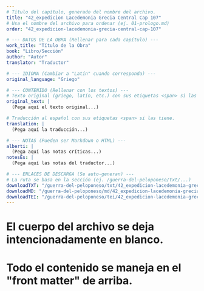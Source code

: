 ```yaml
---
# Título del capítulo, generado del nombre del archivo.
title: "42_expedicion Lacedemonia Grecia Central Cap 107"
# Usa el nombre del archivo para ordenar (ej. 01-prologo.md)
order: "42_expedicion-lacedemonia-grecia-central-cap-107"

# --- DATOS DE LA OBRA (Rellenar para cada capítulo) ---
work_title: "Título de la Obra"
book: "Libro/Sección"
author: "Autor"
translator: "Traductor"

# --- IDIOMA (Cambiar a "Latín" cuando corresponda) ---
original_language: "Griego"

# --- CONTENIDO (Rellenar con los textos) ---
# Texto original (griego, latín, etc.) con sus etiquetas <span> si las tiene.
original_text: |
  (Pega aquí el texto original...)

# Traducción al español con sus etiquetas <span> si las tiene.
translation: |
  (Pega aquí la traducción...)

# --- NOTAS (Pueden ser Markdown o HTML) ---
alberti: |
  (Pega aquí las notas críticas...)
notesEs: |
  (Pega aquí las notas del traductor...)

# --- ENLACES DE DESCARGA (Se auto-generan) ---
# La ruta se basa en la sección (ej. /guerra-del-peloponeso/txt/...)
downloadTXT: "/guerra-del-peloponeso/txt/42_expedicion-lacedemonia-grecia-central-cap-107.txt"
downloadMD: "/guerra-del-peloponeso/md/42_expedicion-lacedemonia-grecia-central-cap-107.md"
downloadTEI: "/guerra-del-peloponeso/tei/42_expedicion-lacedemonia-grecia-central-cap-107.xml"
---
```

# El cuerpo del archivo se deja intencionadamente en blanco.
# Todo el contenido se maneja en el "front matter" de arriba.
